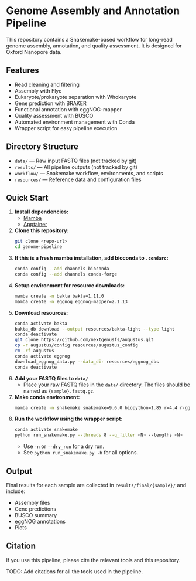 # Genome Assembly and Annotation Pipeline

This repository contains a Snakemake-based workflow for long-read genome assembly, annotation, and quality assessment. It is designed for Oxford Nanopore data.

## Features
- Read cleaning and filtering
- Assembly with Flye
- Eukaryote/prokaryote separation with Whokaryote
- Gene prediction with BRAKER
- Functional annotation with eggNOG-mapper
- Quality assessment with BUSCO
- Automated environment management with Conda
- Wrapper script for easy pipeline execution

## Directory Structure
- `data/` — Raw input FASTQ files (not tracked by git)
- `results/` — All pipeline outputs (not tracked by git)
- `workflow/` — Snakemake workflow, environments, and scripts
- `resources/` — Reference data and configuration files
 

## Quick Start
1. **Install dependencies:**
   - [Mamba](https://github.com/conda-forge/miniforge)
   - [Apptainer](https://apptainer.org/docs/user/main/quick_start.html)
2. **Clone this repository:**
   ```sh
   git clone <repo-url>
   cd genome-pipeline
   ```
3. **If this is a fresh mamba installation, add bioconda to `.condarc`:**
   ```sh
   conda config --add channels bioconda
   conda config --add channels conda-forge
   ```
4. **Setup environment for resource downloads:**
   ```sh
   mamba create -n bakta bakta=1.11.0
   mamba create -n eggnog eggnog-mapper=2.1.13
   ```
5. **Download resources:**
   ```sh
   conda activate bakta
   bakta_db download --output resources/bakta-light --type light
   conda deactivate
   git clone https://github.com/nextgenusfs/augustus.git
   cp -r augustus/config resources/augustus_config
   rm -rf augustus
   conda activate eggnog
   download_eggnog_data.py --data_dir resources/eggnog_dbs
   conda deactivate
   ```
6. **Add your FASTQ files to `data/`**
    - Place your raw FASTQ files in the `data/` directory. The files should be named as `{sample}.fastq.gz`.
7. **Make conda environment:**
   ```sh
   mamba create -n snakemake snakemake=9.6.0 biopython=1.85 r=4.4 r-ggplot2=3.5.2 r-ggpubr=0.6.0
   ```
8. **Run the workflow using the wrapper script:**
   ```sh
   conda activate snakemake
   python run_snakemake.py --threads 8 --q_filter <N> --lengths <N>
   ```
   - Use `-n` or `--dry_run` for a dry run.
   - See `python run_snakemake.py -h` for all options.

## Output
Final results for each sample are collected in `results/final/{sample}/` and include:
- Assembly files
- Gene predictions
- BUSCO summary
- eggNOG annotations
- Plots



## Citation
If you use this pipeline, please cite the relevant tools and this repository.

TODO: Add citations for all the tools used in the pipeline.

